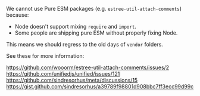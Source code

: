 We cannot use Pure ESM packages (e.g. `estree-util-attach-comments`) because:

- Node doesn't support mixing `require` and `import`.
- Some people are shipping pure ESM without properly fixing Node.

This means we should regress to the old days of `vendor` folders.

See these for more information:

https://github.com/wooorm/estree-util-attach-comments/issues/2
https://github.com/unifiedjs/unified/issues/121
https://github.com/sindresorhus/meta/discussions/15
https://gist.github.com/sindresorhus/a39789f98801d908bbc7ff3ecc99d99c
